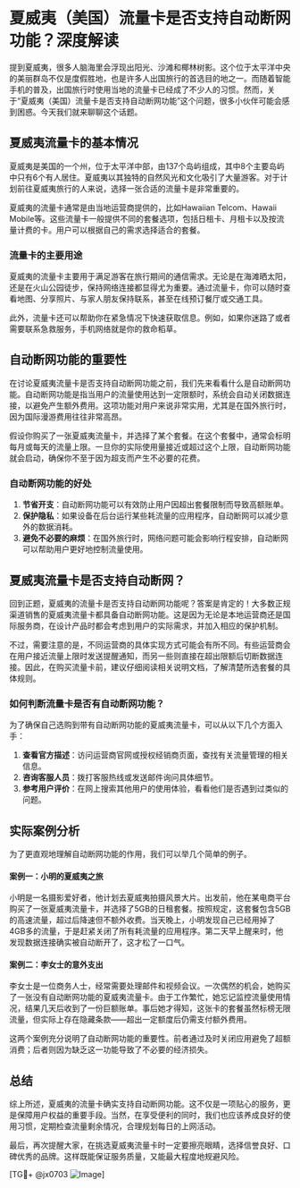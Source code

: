 # 夏威夷（美国）流量卡是否支持自动断网功能？深度解读

提到夏威夷，很多人脑海里会浮现出阳光、沙滩和椰林树影。这个位于太平洋中央的美丽群岛不仅是度假胜地，也是许多人出国旅行的首选目的地之一。而随着智能手机的普及，出国旅行时使用当地的流量卡已经成了不少人的习惯。然而，关于“夏威夷（美国）流量卡是否支持自动断网功能”这个问题，很多小伙伴可能会感到困惑。今天我们就来聊聊这个话题。

## 夏威夷流量卡的基本情况

夏威夷是美国的一个州，位于太平洋中部，由137个岛屿组成，其中8个主要岛屿中只有6个有人居住。夏威夷以其独特的自然风光和文化吸引了大量游客。对于计划前往夏威夷旅行的人来说，选择一张合适的流量卡是非常重要的。

夏威夷的流量卡通常是由当地运营商提供的，比如Hawaiian Telcom、Hawaii Mobile等。这些流量卡一般提供不同的套餐选项，包括日租卡、月租卡以及按流量计费的卡。用户可以根据自己的需求选择适合的套餐。

### 流量卡的主要用途

夏威夷的流量卡主要用于满足游客在旅行期间的通信需求。无论是在海滩晒太阳，还是在火山公园徒步，保持网络连接都显得尤为重要。通过流量卡，你可以随时查看地图、分享照片、与家人朋友保持联系，甚至在线预订餐厅或交通工具。

此外，流量卡还可以帮助你在紧急情况下快速获取信息。例如，如果你迷路了或者需要联系急救服务，手机网络就是你的救命稻草。

## 自动断网功能的重要性

在讨论夏威夷流量卡是否支持自动断网功能之前，我们先来看看什么是自动断网功能。自动断网功能是指当用户的流量使用达到一定限额时，系统会自动关闭数据连接，以避免产生额外费用。这项功能对用户来说非常实用，尤其是在国外旅行时，因为国际漫游费用往往非常高昂。

假设你购买了一张夏威夷流量卡，并选择了某个套餐。在这个套餐中，通常会标明每月或每天的流量上限。一旦你的实际使用量接近或超过这个上限，自动断网功能就会启动，确保你不至于因为超支而产生不必要的花费。

### 自动断网功能的好处

1. **节省开支**：自动断网功能可以有效防止用户因超出套餐限制而导致高额账单。
2. **保护隐私**：如果设备在后台运行某些耗流量的应用程序，自动断网可以减少意外的数据消耗。
3. **避免不必要的麻烦**：在国外旅行时，网络问题可能会影响行程安排，自动断网可以帮助用户更好地控制流量使用。

## 夏威夷流量卡是否支持自动断网？

回到正题，夏威夷的流量卡是否支持自动断网功能呢？答案是肯定的！大多数正规渠道销售的夏威夷流量卡都具备自动断网功能。这是因为无论是本地运营商还是国际服务商，在设计产品时都会考虑到用户的实际需求，并加入相应的保护机制。

不过，需要注意的是，不同运营商的具体实现方式可能会有所不同。有些运营商会在用户接近流量上限时发送提醒通知，而另一些则直接在超出限额后切断数据连接。因此，在购买流量卡前，建议仔细阅读相关说明文档，了解清楚所选套餐的具体规则。

### 如何判断流量卡是否有自动断网功能？

为了确保自己选购到带有自动断网功能的夏威夷流量卡，可以从以下几个方面入手：

1. **查看官方描述**：访问运营商官网或授权经销商页面，查找有关流量管理的相关信息。
2. **咨询客服人员**：拨打客服热线或发送邮件询问具体细节。
3. **参考用户评价**：在网上搜索其他用户的使用体验，看看他们是否遇到过类似的问题。

## 实际案例分析

为了更直观地理解自动断网功能的作用，我们可以举几个简单的例子。

#### 案例一：小明的夏威夷之旅

小明是一名摄影爱好者，他计划去夏威夷拍摄风景大片。出发前，他在某电商平台购买了一张夏威夷流量卡，并选择了5GB的日租套餐。按照规定，这套餐包含5GB的高速流量，超过后降速但不额外收费。当天晚上，小明发现自己已经用掉了4GB多的流量，于是赶紧关闭了所有耗流量的应用程序。第二天早上醒来时，他发现数据连接确实被自动断开了，这才松了一口气。

#### 案例二：李女士的意外支出

李女士是一位商务人士，经常需要处理邮件和视频会议。一次偶然的机会，她购买了一张没有自动断网功能的夏威夷流量卡。由于工作繁忙，她忘记监控流量使用情况，结果几天后收到了一份巨额账单。事后她才得知，这张卡的套餐虽然标榜无限流量，但实际上存在隐藏条款——超出一定额度后仍需支付额外费用。

这两个案例充分说明了自动断网功能的重要性。前者通过及时关闭应用避免了超额消费；后者则因为缺乏这一功能导致了不必要的经济损失。

## 总结

综上所述，夏威夷的流量卡确实支持自动断网功能。这不仅是一项贴心的服务，更是保障用户权益的重要手段。当然，在享受便利的同时，我们也应该养成良好的使用习惯，定期检查流量剩余情况，合理规划每日的上网活动。

最后，再次提醒大家，在挑选夏威夷流量卡时一定要擦亮眼睛，选择信誉良好、口碑优秀的品牌。这样既能保证服务质量，又能最大程度地规避风险。

[TG💪+ @jx0703 ![Image](https://github.com/user-attachments/assets/dbca1d08-cadb-493c-b0ec-ad6f7a83f270)]